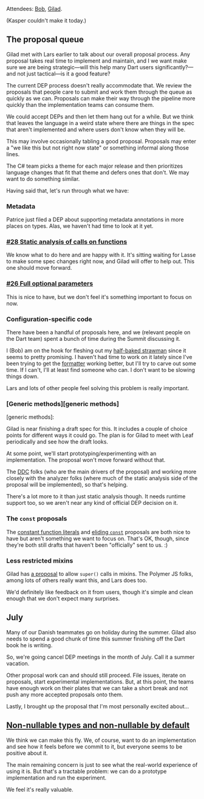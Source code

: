 Attendees: [Bob][], [Gilad][].

[bob]: https://github.com/munificent
[gilad]: https://github.com/gbracha

(Kasper couldn't make it today.)

## The proposal queue

Gilad met with Lars earlier to talk about our overall proposal process. Any
proposal takes real time to implement and maintain, and I we want make sure we
are being strategic—will this help many Dart users significantly?—and not just
tactical—is it a good feature?

The current DEP process doesn't really accommodate that. We review the
proposals that people care to submit and work them through the queue as quickly
as we can. Proposals can make their way through the pipeline more quickly than
the implementation teams can consume them.

We could accept DEPs and then let them hang out for a while. But we think that
leaves the language in a weird state where there are things in the spec that
aren't implemented and where users don't know when they will be.

This may involve occasionally tabling a good proposal. Proposals may enter a
"we like this but not right now state" or something informal along those lines.

The C# team picks a theme for each major release and then prioritizes language
changes that fit that theme and defers ones that don't. We may want to do
something similar.

Having said that, let's run through what we have:

### Metadata

Patrice just filed a DEP about supporting metadata annotations in more places
on types. Alas, we haven't had time to look at it yet.

### [#28 Static analysis of calls on functions][28]

[28]: https://github.com/dart-lang/dart_enhancement_proposals/issues/28

We know what to do here and are happy with it. It's sitting waiting for Lasse
to make some spec changes right now, and Gilad will offer to help out. This one
should move forward.

### [#26 Full optional parameters][26]

[26]: https://github.com/dart-lang/dart_enhancement_proposals/issues/26

This is nice to have, but we don't feel it's something important to focus on
now.

### Configuration-specific code

There have been a handful of proposals here, and we (relevant people on the
Dart team) spent a bunch of time during the Summit discussing it.

I (Bob) am on the hook for fleshing out my [half-baked strawman][extern] since
it seems to pretty promising. I haven't had time to work on it lately since
I've been trying to get the [formatter][] working better, but I'll try to carve
out some time. If I can't, I'll at least find someone who can. I don't want to
be slowing things down.

[formatter]: https://github.com/dart-lang/dart_style/tree/rules
[extern]: https://github.com/munificent/dep-external-libraries

Lars and lots of other people feel solving this problem is really important.

### [Generic methods][generic methods]

[generic methods]:

Gilad is near finishing a draft spec for this. It includes a couple of choice
points for different ways it could go. The plan is for Gilad to meet with Leaf
periodically and see how the draft looks.

At some point, we'll start prototyping/experimenting with an implementation.
The proposal won't move forward without that.

The [DDC][] folks (who are the main drivers of the proposal) and working more
closely with the analyzer folks (where much of the static analysis side of the
proposal will be implemented), so that's helping.

[ddc]: https://github.com/dart-lang/dev_compiler
[analyzer]: https://github.com/dart-lang/sdk/tree/master/pkg/analyzer

There's a lot more to it than just static analysis though. It needs runtime
support too, so we aren't near any kind of official DEP decision on it.

### The `const` proposals

The [constant function literals][const fn] and [eliding `const`][elide]
proposals are both nice to have but aren't something we want to focus on.
That's OK, though, since they're both still drafts that haven't been
"officially" sent to us. :)

[const fn]: https://groups.google.com/a/dartlang.org/forum/#!topic/core-dev/W9zZt9T4ciA
[elide]: https://groups.google.com/a/dartlang.org/forum/#!topic/core-dev/It2sBgpdIG8

### Less restricted mixins

Gilad has [a proposal][mixins] to allow `super()` calls in mixins. The Polymer
JS folks, among lots of others really want this, and Lars does too.

[mixins]: https://github.com/gbracha/lessRestrictedMixins

We'd definitely like feedback on it from users, though it's simple and clean
enough that we don't expect many surprises.

## July

Many of our Danish teammates go on holiday during the summer. Gilad also needs
to spend a good chunk of time this summer finishing off the Dart book he is
writing.

So, we're going cancel DEP meetings in the month of July. Call it a summer
vacation.

Other proposal work can and should still proceed. File issues, iterate on
proposals, start experimental implementations. But, at this point, the teams
have enough work on their plates that we can take a short break and not push
any more accepted proposals onto them.

Lastly, I brought up the proposal that I'm most personally excited about...

## [Non-nullable types and non-nullable by default][nnbd]

[nnbd]: https://github.com/dart-lang/dart_enhancement_proposals/issues/30

We think we can make this fly. We, of course, want to do an implementation and
see how it feels before we commit to it, but everyone seems to be positive
about it.

The main remaining concern is just to see what the real-world experience of
using it is. But that's a tractable problem: we can do a prototype
implementation and run the experiment.

We feel it's really valuable.
